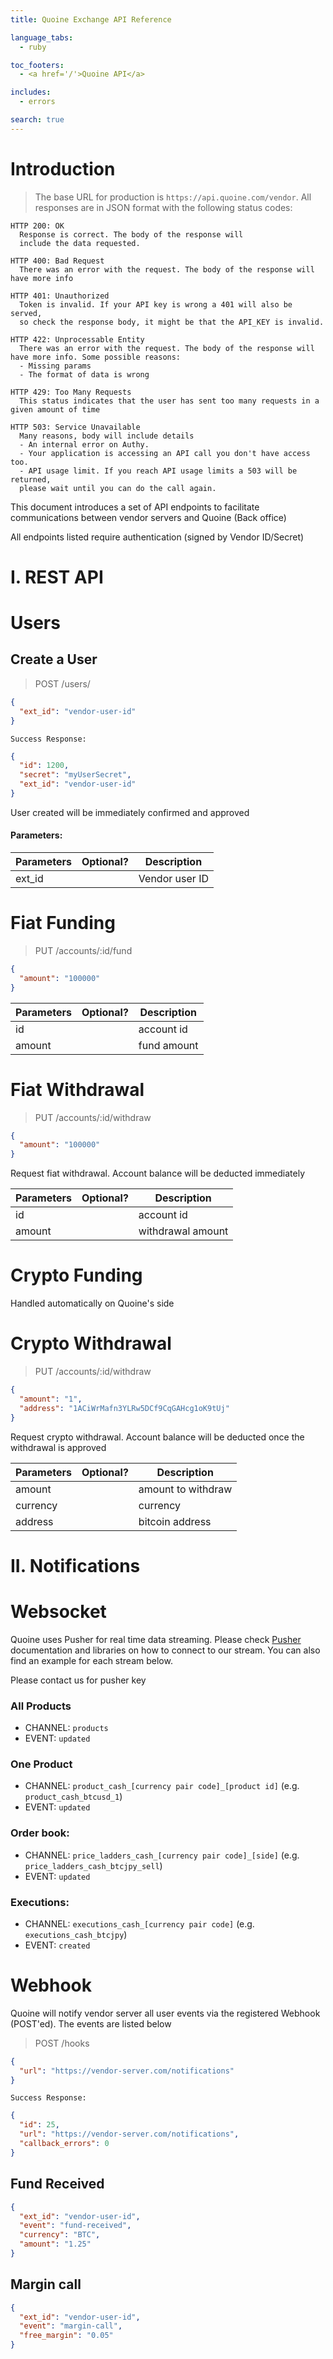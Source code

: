 ```yaml
---
title: Quoine Exchange API Reference

language_tabs:
  - ruby

toc_footers:
  - <a href='/'>Quoine API</a>

includes:
  - errors

search: true
---
```


# Introduction

> The base URL for production is `https://api.quoine.com/vendor`. All responses are in JSON format with the following status codes:

```
HTTP 200: OK
  Response is correct. The body of the response will
  include the data requested.

HTTP 400: Bad Request
  There was an error with the request. The body of the response will have more info

HTTP 401: Unauthorized
  Token is invalid. If your API key is wrong a 401 will also be served,
  so check the response body, it might be that the API_KEY is invalid.

HTTP 422: Unprocessable Entity
  There was an error with the request. The body of the response will have more info. Some possible reasons:
  - Missing params
  - The format of data is wrong

HTTP 429: Too Many Requests
  This status indicates that the user has sent too many requests in a given amount of time  

HTTP 503: Service Unavailable
  Many reasons, body will include details
  - An internal error on Authy.
  - Your application is accessing an API call you don't have access too.
  - API usage limit. If you reach API usage limits a 503 will be returned,
  please wait until you can do the call again.
```

This document introduces a set of API endpoints to facilitate communications between vendor servers and Quoine (Back office)
<aside class="notice">
  All endpoints listed require authentication (signed by Vendor ID/Secret)
</aside>

# I. REST API

# Users
## Create a User

> POST /users/

```json
{
  "ext_id": "vendor-user-id"
}
```

```
Success Response:
```

```json
{
  "id": 1200,
  "secret": "myUserSecret",
  "ext_id": "vendor-user-id"
}
```
User created will be immediately confirmed and approved
#### Parameters:

Parameters   | Optional? | Description
---------|-----------|------------
ext_id || Vendor user ID

# Fiat Funding
> PUT /accounts/:id/fund

```json
{
  "amount": "100000"
}
```

Parameters   | Optional? | Description
---------|-----------|------------
id || account id
amount || fund amount

# Fiat Withdrawal
> PUT /accounts/:id/withdraw

```json
{
  "amount": "100000"
}
```
Request fiat withdrawal. Account balance will be deducted immediately

Parameters   | Optional? | Description
---------|-----------|------------
id || account id
amount || withdrawal amount

# Crypto Funding
Handled automatically on Quoine's side

# Crypto Withdrawal
> PUT /accounts/:id/withdraw

```json
{
  "amount": "1",
  "address": "1ACiWrMafn3YLRw5DCf9CqGAHcg1oK9tUj"
}
```
Request crypto withdrawal. Account balance will be deducted once the withdrawal is approved

Parameters   | Optional? | Description
---------|-----------|------------
amount || amount to withdraw
currency || currency
address || bitcoin address


# II. Notifications

# Websocket

Quoine uses Pusher for real time data streaming. Please check <a href='https://pusher.com/docs/'>Pusher</a> documentation and libraries on how to connect to our stream. You can also find an example for each stream below.

Please contact us for pusher key

### All Products
- CHANNEL: `products`
- EVENT: `updated`

### One Product
- CHANNEL: `product_cash_[currency pair code]_[product id]` (e.g. `product_cash_btcusd_1`)
- EVENT: `updated`

### Order book:
- CHANNEL: `price_ladders_cash_[currency pair code]_[side]` (e.g. `price_ladders_cash_btcjpy_sell`)
- EVENT: `updated`

### Executions:
- CHANNEL: `executions_cash_[currency pair code]` (e.g. `executions_cash_btcjpy`)
- EVENT: `created`

# Webhook
Quoine will notify vendor server all user events via the registered Webhook (POST'ed). The events are listed below
> POST /hooks

```json
{
  "url": "https://vendor-server.com/notifications"
}
```

```
Success Response:
```

```json
{
  "id": 25,
  "url": "https://vendor-server.com/notifications",
  "callback_errors": 0
}
```
## Fund Received

```json
{
  "ext_id": "vendor-user-id",
  "event": "fund-received",
  "currency": "BTC",
  "amount": "1.25"
}
```

## Margin call
```json
{
  "ext_id": "vendor-user-id",
  "event": "margin-call",
  "free_margin": "0.05"
}
```
